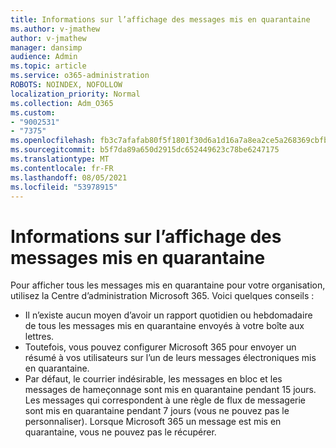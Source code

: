```yaml
---
title: Informations sur l’affichage des messages mis en quarantaine
ms.author: v-jmathew
author: v-jmathew
manager: dansimp
audience: Admin
ms.topic: article
ms.service: o365-administration
ROBOTS: NOINDEX, NOFOLLOW
localization_priority: Normal
ms.collection: Adm_O365
ms.custom:
- "9002531"
- "7375"
ms.openlocfilehash: fb3c7afafab80f5f1801f30d6a1d16a7a8ea2ce5a268369cbfb41787e7a2cbc4
ms.sourcegitcommit: b5f7da89a650d2915dc652449623c78be6247175
ms.translationtype: MT
ms.contentlocale: fr-FR
ms.lasthandoff: 08/05/2021
ms.locfileid: "53978915"
---
```

# <a name="info-about-viewing-quarantined-messages"></a>Informations sur l’affichage des messages mis en quarantaine

Pour afficher tous les messages mis en quarantaine pour votre organisation, utilisez la Centre d’administration Microsoft 365. Voici quelques conseils :

- Il n’existe aucun moyen d’avoir un rapport quotidien ou hebdomadaire de tous les messages mis en quarantaine envoyés à votre boîte aux lettres.
- Toutefois, vous pouvez configurer Microsoft 365 pour envoyer un résumé à vos utilisateurs sur l’un de leurs messages électroniques mis en quarantaine.
- Par défaut, le courrier indésirable, les messages en bloc et les messages de hameçonnage sont mis en quarantaine pendant 15 jours. Les messages qui correspondent à une règle de flux de messagerie sont mis en quarantaine pendant 7 jours (vous ne pouvez pas le personnaliser). Lorsque Microsoft 365 un message est mis en quarantaine, vous ne pouvez pas le récupérer.
